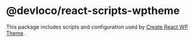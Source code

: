 # @devloco/react-scripts-wptheme

This package includes scripts and configuration used by [Create React WP Theme](https://github.com/devloco/create-react-wptheme).

